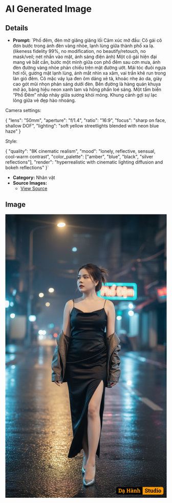 # AI Generated Image

## Details
- **Prompt:** `Phố đêm, đèn mờ giăng giăng lối
Cảm xúc mở đầu: Cô gái cô đơn bước trong ánh đèn vàng nhòe, lạnh lùng giữa thành phố xa lạ.
(likeness fidelity 99%, no modification, no beautify/retouch, no mask/veil; nét nhấn vào mặt, ánh sáng điện ảnh)
Một cô gái hiện đại mang vẻ bất cần, bước một mình giữa con phố đêm sau cơn mưa, ánh đèn đường vàng nhòe phản chiếu trên mặt đường ướt. Mái tóc đuôi ngựa hơi rối, gương mặt lạnh lùng, ánh mắt nhìn xa xăm, vai trần khẽ run trong làn gió đêm. Cô mặc váy lụa đen ôm dáng xẻ tà, khoác nhẹ áo da, giày cao gót mũi nhọn phản sáng dưới đèn. Bên đường là hàng quán khuya mờ ảo, bảng hiệu neon xanh lam và hồng phấn loé sáng. Một tấm biển “Phố Đêm” nhấp nháy giữa sương khói mỏng. Khung cảnh gợi sự lạc lõng giữa vẻ đẹp hào nhoáng.

Camera settings:

{
"lens": "50mm",
"aperture": "f/1.4",
"ratio": "16:9",
"focus": "sharp on face, shallow DOF",
"lighting": "soft yellow streetlights blended with neon blue haze"
}

Style:

{
"quality": "8K cinematic realism",
"mood": "lonely, reflective, sensual, cool-warm contrast",
"color_palette": ["amber", "blue", "black", "silver reflections"],
"render": "hyperrealistic with cinematic lighting diffusion and bokeh reflections"
}`
- **Category:** Nhân vật
- **Source Images:**
  - [View Source](https://raw.githubusercontent.com/lenzcomvth/ImageLibrary/main/Female.png)

## Image
![AI Generated Image](./image-2025-10-06T22-04-25-232Z-06xhf.png)